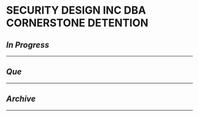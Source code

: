 # SECURITY DESIGN INC DBA CORNERSTONE DETENTION

## *In Progress*

--------------------

## *Que*

-----------------------------------
## *Archive*

-----------------------------------
